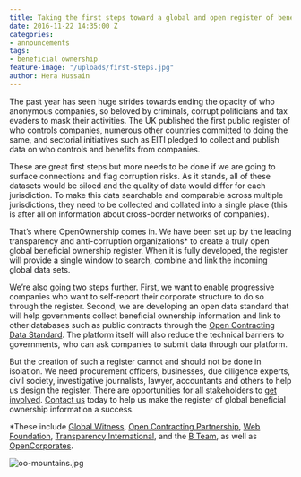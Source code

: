 ```yaml
---
title: Taking the first steps toward a global and open register of beneficial ownership
date: 2016-11-22 14:35:00 Z
categories:
- announcements
tags:
- beneficial ownership
feature-image: "/uploads/first-steps.jpg"
author: Hera Hussain
---
```


The past year has seen huge strides towards ending the opacity of who anonymous companies, so beloved by criminals, corrupt politicians and tax evaders to mask their activities. The UK published the first public register of who controls companies, numerous other countries committed to doing the same, and sectorial initiatives such as EITI pledged to collect and publish data on who controls and benefits from companies.

These are great first steps but more needs to be done if we are going to surface connections and flag corruption risks. As it stands, all of these datasets would be siloed and the quality of data would differ for each jurisdiction. To make this data searchable and comparable across multiple jurisdictions, they need to be collected and collated into a single place (this is after all on information about cross-border networks of companies).

That’s where OpenOwnership comes in. We have been set up by the leading transparency and anti-corruption organizations* to create a truly open global beneficial ownership register. When it is fully developed, the register will provide a single window to search, combine and link the incoming global data sets.

We’re also going two steps further. First, we want to enable progressive companies who want to self-report their corporate structure to do so through the register. Second, we are developing an open data standard that will help governments collect beneficial ownership information and link to other databases such as public contracts through the [Open Contracting Data Standard](http://standard.open-contracting.org). The platform itself will also reduce the technical barriers to governments, who can ask companies to submit data through our platform.

But the creation of such a register cannot and should not be done in isolation. We need procurement officers, businesses, due diligence experts, civil society, investigative journalists, lawyer, accountants and others to help us design the register. There are opportunities for all stakeholders to [get involved](/get-involved). [Contact us](mailto:zosia@openownership.org) today to help us make the register of global beneficial ownership information a success.

*These include [Global Witness](https://www.globalwitness.org/), [Open Contracting Partnership](http://www.open-contracting.org/), [Web Foundation](http://webfoundation.org/), [Transparency International](https://www.transparency.org.uk/), and the [B Team](http://bteam.org/), as well as [OpenCorporates](opencorporates.com).

![oo-mountains.jpg](/uploads/oo-mountains.jpg)


